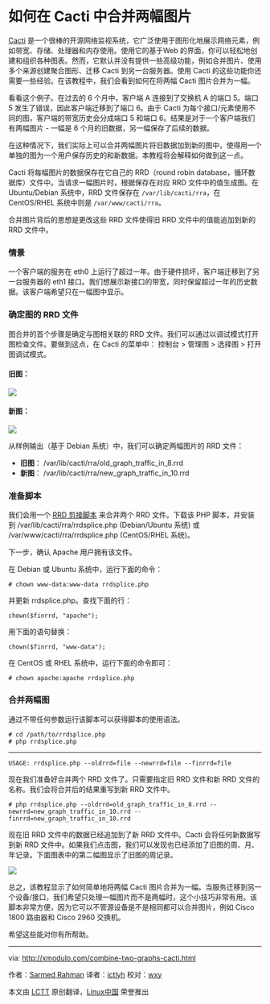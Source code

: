 如何在 Cacti 中合并两幅图片
================================================================================
[Cacti][1] 是一个很棒的开源网络监视系统，它广泛使用于图形化地展示网络元素，例如带宽、存储、处理器和内存使用。使用它的基于Web 的界面，你可以轻松地创建和组织各种图表。然而，它默认并没有提供一些高级功能，例如合并图片、使用多个来源创建聚合图形、迁移 Cacti 到另一台服务器。使用 Cacti 的这些功能你还需要一些经验。在该教程中，我们会看到如何在将两幅 Cacti 图片合并为一幅。

看看这个例子。在过去的 6 个月中，客户端 A 连接到了交换机 A 的端口 5。端口 5 发生了错误，因此客户端迁移到了端口 6。由于 Cacti 为每个接口/元素使用不同的图，客户端的带宽历史会分成端口 5 和端口 6。结果是对于一个客户端我们有两幅图片 - 一幅是 6 个月的旧数据，另一幅保存了后续的数据。

在这种情况下，我们实际上可以合并两幅图片将旧数据加到新的图中，使得用一个单独的图为一个用户保存历史的和新数据。本教程将会解释如何做到这一点。

Cacti 将每幅图片的数据保存在它自己的 RRD（round robin database，循环数据库）文件中。当请求一幅图片时，根据保存在对应 RRD 文件中的值生成图。在 Ubuntu/Debian 系统中，RRD 文件保存在 `/var/lib/cacti/rra`，在 CentOS/RHEL 系统中则是 `/var/www/cacti/rra`。

合并图片背后的思想是更改这些 RRD 文件使得旧 RRD 文件中的值能追加到新的 RRD 文件中。

### 情景 ###

一个客户端的服务在 eth0 上运行了超过一年。由于硬件损坏，客户端迁移到了另一台服务器的 eth1 接口。我们想展示新接口的带宽，同时保留超过一年的历史数据。该客户端希望只在一幅图中显示。

### 确定图的 RRD 文件 ###

图合并的首个步骤是确定与图相关联的 RRD 文件。我们可以通过以调试模式打开图检查文件。要做到这点，在 Cacti 的菜单中： 控制台 > 管理图 > 选择图 > 打开图调试模式。

#### 旧图： ####

![](https://farm4.staticflickr.com/3853/18795518096_f50a78d082_c.jpg)

#### 新图： ####

![](https://farm4.staticflickr.com/3674/18634036918_5c4118c4b9_c.jpg)

从样例输出（基于 Debian 系统）中，我们可以确定两幅图片的 RRD 文件：

- **旧图**： /var/lib/cacti/rra/old_graph_traffic_in_8.rrd
- **新图**： /var/lib/cacti/rra/new_graph_traffic_in_10.rrd 

### 准备脚本 ###

我们会用一个 [RRD 剪接脚本][2] 来合并两个 RRD 文件。下载该 PHP 脚本，并安装到 /var/lib/cacti/rra/rrdsplice.php (Debian/Ubuntu 系统) 或 /var/www/cacti/rra/rrdsplice.php (CentOS/RHEL 系统)。

下一步，确认 Apache 用户拥有该文件。

在 Debian 或 Ubuntu 系统中，运行下面的命令：

    # chown www-data:www-data rrdsplice.php

并更新 rrdsplice.php。查找下面的行：

    chown($finrrd, "apache");

用下面的语句替换：

    chown($finrrd, "www-data");

在 CentOS 或 RHEL 系统中，运行下面的命令即可：

    # chown apache:apache rrdsplice.php

### 合并两幅图 ###

通过不带任何参数运行该脚本可以获得脚本的使用语法。

    # cd /path/to/rrdsplice.php
    # php rrdsplice.php 

----------

    USAGE: rrdsplice.php --oldrrd=file --newrrd=file --finrrd=file

现在我们准备好合并两个 RRD 文件了。只需要指定旧 RRD 文件和新 RRD 文件的名称。我们会将合并后的结果重写到新 RRD 文件中。

    # php rrdsplice.php --oldrrd=old_graph_traffic_in_8.rrd --newrrd=new_graph_traffic_in_10.rrd --finrrd=new_graph_traffic_in_10.rrd 

现在旧 RRD 文件中的数据已经追加到了新 RRD 文件中。Cacti 会将任何新数据写到新 RRD 文件中。如果我们点击图，我们可以发现也已经添加了旧图的周、月、年记录。下面图表中的第二幅图显示了旧图的周记录。

![](https://farm6.staticflickr.com/5493/18821787015_6730164068_b.jpg)

总之，该教程显示了如何简单地将两幅 Cacti 图片合并为一幅。当服务迁移到另一个设备/接口，我们希望只处理一幅图片而不是两幅时，这个小技巧非常有用。该脚本非常方便，因为它可以不管源设备是不是相同都可以合并图片，例如 Cisco 1800 路由器和 Cisco 2960 交换机。

希望这些能对你有所帮助。

--------------------------------------------------------------------------------

via: http://xmodulo.com/combine-two-graphs-cacti.html

作者：[Sarmed Rahman][a]
译者：[ictlyh](https://github.com/ictlyh)
校对：[wxy](https://github.com/wxy)

本文由 [LCTT](https://github.com/LCTT/TranslateProject) 原创翻译，[Linux中国](https://linux.cn/) 荣誉推出

[a]:http://xmodulo.com/author/sarmed
[1]:https://linux.cn/article-5746-1.html
[2]:http://svn.cacti.net/viewvc/developers/thewitness/rrdsplice/rrdsplice.php